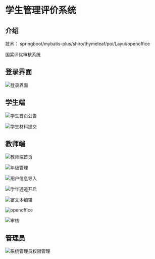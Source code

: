 # 学生管理评价系统

## 介绍

技术： springboot/mybatis-plus/shiro/thymeleaf/poi/Layui/openoffice

国奖评优审核系统

## 登录界面

![登录界面](https://github.com/Supercx1/studentGrowthManager/tree/master/src/main/resources/static/images/loging.png)

## 学生端

![学生首页公告](https://github.com/Supercx1/studentGrowthManager/tree/master/src/main/resources/static/images/stu1.png)

![学生材料提交](https://github.com/Supercx1/studentGrowthManager/tree/master/src/main/resources/static/images/s/stu2.png)

## 教师端

![教师端首页](https://github.com/Supercx1/studentGrowthManager/tree/master/src/main/resources/static/images/tea1.png)

![年级管理](https://github.com/Supercx1/studentGrowthManager/tree/master/src/main/resources/static/images/tea2.png)

![用户信息导入](https://github.com/Supercx1/studentGrowthManager/tree/master/src/main/resources/static/images/tea3.png)

![学年通道开启](https://github.com/Supercx1/studentGrowthManager/tree/master/src/main/resources/static/images/tea4.png)

![富文本编辑](https://github.com/Supercx1/studentGrowthManager/tree/master/src/main/resources/static/images/tea5.png)

![openoffice](https://github.com/Supercx1/studentGrowthManager/tree/master/src/main/resources/static/images/tea6.png)

![审核](https://github.com/Supercx1/studentGrowthManager/tree/master/src/main/resources/static/images/tea7.png)

## 管理员

![系统管理员权限管理](https://github.com/Supercx1/studentGrowthManager/tree/master/src/main/resources/static/images/sys.png)


